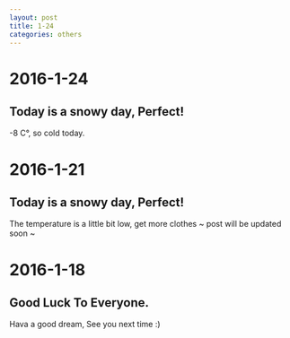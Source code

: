 ```yaml
---
layout: post
title: 1-24
categories: others
---
```


# 2016-1-24

## Today is a snowy day, Perfect!
-8 C°, so cold today.

# 2016-1-21

## Today is a snowy day, Perfect!
The temperature is a little bit low, get more clothes ~
post will be updated soon ~

# 2016-1-18

## Good Luck To Everyone.
Hava a good dream, See you next time :)

